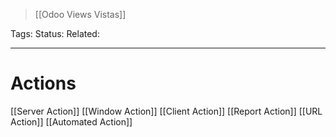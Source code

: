 > [[Odoo Views Vistas]]

Tags: 
Status: 
Related: 

___

# Actions

[[Server Action]]
[[Window Action]]
[[Client Action]]
[[Report Action]]
[[URL Action]]
[[Automated Action]]
